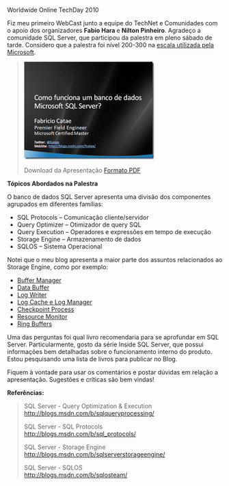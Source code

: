 <a link='https://blogs.msdn.microsoft.com/fcatae/2010/10/30/worldwide-online-techday-2010/'>Worldwide Online TechDay 2010</a>
<p>Fiz meu primeiro WebCast junto a equipe do TechNet e Comunidades com o apoio dos organizadores <strong>Fabio Hara </strong>e <strong>Nilton Pinheiro</strong>. Agradeço a comunidade SQL Server, que participou da palestra em pleno sábado de tarde. Considero que a palestra foi nível 200-300 na <a href="http://blogs.technet.com/b/ieitpro/archive/2006/09/29/459944.aspx" target="_blank">escala utilizada pela Microsoft</a>. </p>  <blockquote>   <p><a href="images\0876.image_6BC300D5.png"><img style="border-bottom: 0px;border-left: 0px;padding-left: 0px;padding-right: 0px;border-top: 0px;border-right: 0px;padding-top: 0px" title="image" border="0" alt="image" src="images\0876.image_thumb_6CF773E7.png" width="304" height="228" /></a></p>    <p>     <div style="padding-bottom: 0px;margin: 0px;padding-left: 0px;padding-right: 0px;float: none;padding-top: 0px" id="scid:fb3a1972-4489-4e52-abe7-25a00bb07fdf:ddc542af-8d6f-4633-b53f-c2f80db4a46c" class="wlWriterEditableSmartContent"><p>Download da Apresentação <a href="https://msdnshared.blob.core.windows.net/media/MSDNBlogsFS/prod.evol.blogs.msdn.com/CommunityServer.Blogs.Components.WeblogFiles/00/00/01/28/29/metablogapi/4186.WOTD-2010---Fabricio-Catae_4F8BE076.pdf" target="_blank">Formato PDF</a></p></div>   </p> </blockquote>  <p><strong>Tópicos Abordados na Palestra</strong></p>  <p>O banco de dados SQL Server apresenta uma divisão dos componentes agrupados em diferentes famílias:</p>  <ul>   <li>SQL Protocols – Comunicação cliente/servidor</li>    <li>Query Optimizer – Otimizador de query SQL </li>    <li>Query Execution – Operadores e expressões em tempo de execução</li>    <li>Storage Engine – Armazenamento de dados</li>    <li>SQLOS – Sistema Operacional </li> </ul>  <p>Notei que o meu blog apresenta a maior parte dos assuntos relacionados ao Storage Engine, como por exemplo:</p>  <ul>   <li><a href="http://blogs.msdn.com/b/fcatae/archive/2010/06/25/cache-de-dados.aspx" target="_blank">Buffer Manager</a></li>    <li><a href="http://blogs.msdn.com/b/fcatae/archive/2010/08/09/data-buffer.aspx" target="_blank">Data Buffer</a></li>    <li><a href="http://blogs.msdn.com/b/fcatae/archive/2010/03/10/background-task-log-writer.aspx" target="_blank">Log Writer</a></li>    <li><a href="http://blogs.msdn.com/b/fcatae/archive/2010/09/28/log-cache.aspx" target="_blank">Log Cache e Log Manager</a></li>    <li><a href="http://blogs.msdn.com/b/fcatae/archive/2010/10/27/background-task-checkpoint-process.aspx" target="_blank">Checkpoint Process</a></li>    <li><a href="http://blogs.msdn.com/b/fcatae/archive/2009/09/02/resource-monitor-notifica-es.aspx" target="_blank">Resource Monitor</a></li>    <li><a href="http://blogs.msdn.com/b/fcatae/archive/2010/09/30/monitorar-ring-buffer.aspx" target="_blank">Ring Buffers</a></li> </ul>  <p>Uma das perguntas foi qual livro recomendaria para se aprofundar em SQL Server. Particularmente, gosto da série Inside SQL Server, que possui informações bem detalhadas sobre o funcionamento interno do produto. Estou pesquisando uma lista de livros para publicar no Blog.</p>  <p>Fiquem à vontade para usar os comentários e postar dúvidas em relação a apresentação. Sugestões e críticas são bem vindas!</p>  <p><strong></strong></p>  <p><strong>Referências:</strong></p>  <blockquote>   <p>SQL Server - Query Optimization &amp; Execution     <br /><a title="http://blogs.msdn.com/b/sqlqueryprocessing/" href="http://blogs.msdn.com/b/sqlqueryprocessing/">http://blogs.msdn.com/b/sqlqueryprocessing/</a></p>    <p>SQL Server - SQL Protocols     <br /><a title="http://blogs.msdn.com/b/sql_protocols/" href="http://blogs.msdn.com/b/sql_protocols/">http://blogs.msdn.com/b/sql_protocols/</a></p>    <p>SQL Server - Storage Engine     <br /><a title="http://blogs.msdn.com/b/sqlserverstorageengine/" href="http://blogs.msdn.com/b/sqlserverstorageengine/">http://blogs.msdn.com/b/sqlserverstorageengine/</a></p>    <p>SQL Server - SQLOS     <br /><a title="http://blogs.msdn.com/b/sqlosteam/" href="http://blogs.msdn.com/b/sqlosteam/">http://blogs.msdn.com/b/sqlosteam/</a></p></blockquote>
